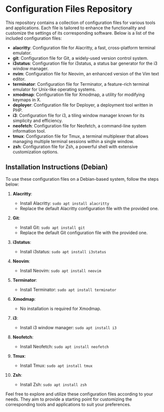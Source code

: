 # Configuration Files Repository

This repository contains a collection of configuration files for various tools and applications. Each file is tailored to enhance the functionality and customize the settings of its corresponding software. Below is a list of the included configuration files:

- **alacritty**: Configuration file for Alacritty, a fast, cross-platform terminal emulator.
- **git**: Configuration file for Git, a widely-used version control system.
- **i3status**: Configuration file for i3status, a status bar generator for the i3 window manager.
- **nvim**: Configuration file for Neovim, an enhanced version of the Vim text editor.
- **terminator**: Configuration file for Terminator, a feature-rich terminal emulator for Unix-like operating systems.
- **xmodmap**: Configuration file for Xmodmap, a utility for modifying keymaps in X.
- **deployer**: Configuration file for Deployer, a deployment tool written in PHP.
- **i3**: Configuration file for i3, a tiling window manager known for its simplicity and efficiency.
- **neofetch**: Configuration file for Neofetch, a command-line system information tool.
- **tmux**: Configuration file for Tmux, a terminal multiplexer that allows managing multiple terminal sessions within a single window.
- **zsh**: Configuration file for Zsh, a powerful shell with extensive customization options.

## Installation Instructions (Debian)

To use these configuration files on a Debian-based system, follow the steps below:

1. **Alacritty**:
   - Install Alacritty: `sudo apt install alacritty`
   - Replace the default Alacritty configuration file with the provided one.

2. **Git**:
   - Install Git: `sudo apt install git`
   - Replace the default Git configuration file with the provided one.

3. **i3status**:
   - Install i3status: `sudo apt install i3status`

4. **Neovim**:
   - Install Neovim: `sudo apt install neovim`

5. **Terminator**:
   - Install Terminator: `sudo apt install terminator`

6. **Xmodmap**:
   - No installation is required for Xmodmap. 

7. **i3**:
   - Install i3 window manager: `sudo apt install i3`

8. **Neofetch**:
   - Install Neofetch: `sudo apt install neofetch`

9. **Tmux**:
    - Install Tmux: `sudo apt install tmux`

11. **Zsh**:
    - Install Zsh: `sudo apt install zsh`

Feel free to explore and utilize these configuration files according to your needs. They aim to provide a starting point for customizing the corresponding tools and applications to suit your preferences.
